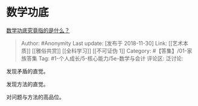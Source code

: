 # 数学功底
[数学功底究竟指的是什么？](https://www.zhihu.com/question/26589105/answer/542404030)

> Author: #Anonymity
> Last update: [发布于 2018-11-30]
> Link: [[艺术本质]] [[雅俗共赏]] [[全科学习]] [[不可证伪 1]]
> Category: #【答集】/01-家族答集
> Tag: #1-个人成长/5-核心能力/5e-数学与会计
> 评论区:
> 泛讨论:

发现矛盾的直觉。

发现方法的直觉。

对问题与方法的高品位。
